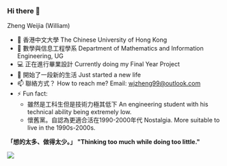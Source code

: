 ### Hi there 👋

Zheng Weijia (William)

- 🔭 香港中文大學 The Chinese University of Hong Kong
- 🌱 數學與信息工程學系 Department of Mathematics and Information Engineering, UG
- 💻 正在進行畢業設計 Currently doing my Final Year Project
- 🤔 開始了一段新的生活 Just started a new life
- 📫 聯絡方式？ How to reach me? Email: wjzheng99@outlook.com 
- ⚡ Fun fact: 
    * 雖然是工科生但是技術力極其低下 An engineering student with his technical ability being extremely low.
    * 懷舊黨。自認為更適合活在1990-2000年代 Nostalgia. More suitable to live in the 1990s-2000s.

**「想的太多、做得太少。」 "Thinking too much while doing too little."**

<a href="#">
    <img align="left" src="https://github-readme-stats.vercel.app/api?username=WilliamZheng99&show_icons=true&count_private=true">
</a>
